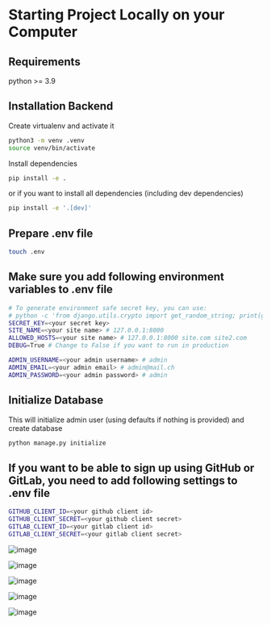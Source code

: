 # Starting Project Locally on your Computer

## Requirements
python >= 3.9

## Installation Backend
Create virtualenv and activate it

```bash
python3 -m venv .venv
source venv/bin/activate
```

Install dependencies
```bash
pip install -e .
```
or if you want to install all dependencies (including dev dependencies)
```bash
pip install -e '.[dev]'
```

## Prepare .env file
```bash
touch .env
```

## Make sure you add following environment variables to .env file

```bash
# To generate environment safe secret key, you can use:
# python -c 'from django.utils.crypto import get_random_string; print(get_random_string(50, "abcdefghijklmnopqrstuvwxyz0123456789!%^*(-_)"))'
SECRET_KEY=<your secret key>
SITE_NAME=<your site name> # 127.0.0.1:8000
ALLOWED_HOSTS=<your site name> # 127.0.0.1:8000 site.com site2.com
DEBUG=True # Change to False if you want to run in production

ADMIN_USERNAME=<your admin username> # admin
ADMIN_EMAIL=<your admin email> # admin@mail.ch
ADMIN_PASSWORD=<your admin password> # admin
```

## Initialize Database
This will initialize admin user (using defaults if nothing is provided) and create database
```bash
python manage.py initialize
```

## If you want to be able to sign up using GitHub or GitLab, you need to add following settings to .env file
```bash
GITHUB_CLIENT_ID=<your github client id>
GITHUB_CLIENT_SECRET=<your github client secret>
GITLAB_CLIENT_ID=<your gitlab client id>
GITLAB_CLIENT_SECRET=<your gitlab client secret>
```

![image](https://user-images.githubusercontent.com/17837758/170585482-faace7ff-a043-401a-b1a3-8886dac9d514.png)

![image](https://user-images.githubusercontent.com/17837758/170585770-c051f771-ee73-48f5-8296-61b054ce959e.png)

![image](https://user-images.githubusercontent.com/17837758/170585830-ea5d7870-e0d8-436c-bf02-3ff82d1f80b1.png)

![image](https://user-images.githubusercontent.com/17837758/170585609-278c7447-55d5-46ff-956b-f8a517162276.png)

![image](https://user-images.githubusercontent.com/17837758/170585694-839d2880-d4be-445d-a989-e324791115f8.png)

